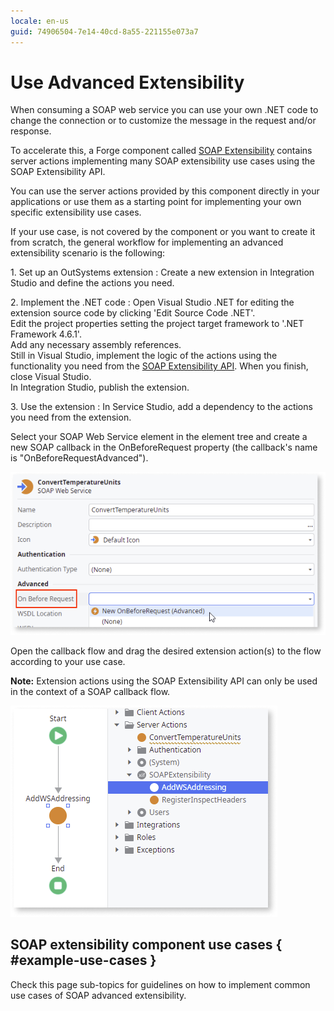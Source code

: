 ```yaml
---
locale: en-us
guid: 74906504-7e14-40cd-8a55-221155e073a7
---
```


# Use Advanced Extensibility

When consuming a SOAP web service you can use your own .NET code to change the connection or to customize the message in the request and/or response.

To accelerate this, a Forge component called [SOAP Extensibility](<https://www.outsystems.com/forge/component-overview/5322/soap-extensibility-samples>) contains server actions implementing many SOAP extensibility use cases using the SOAP Extensibility API.

You can use the server actions provided by this component directly in your applications or use them as a starting point for implementing your own specific extensibility use cases.

If your use case, is not covered by the component or you want to create it from scratch, the general workflow for implementing an advanced extensibility scenario is the following:

1\. Set up an OutSystems extension
:   Create a new extension in Integration Studio and define the actions you need.

2\. Implement the .NET code
:   Open Visual Studio .NET for editing the extension source code by clicking 'Edit Source Code .NET'.  
    Edit the project properties setting the project target framework to '.NET Framework 4.6.1'.  
    Add any necessary assembly references.  
    Still in Visual Studio, implement the logic of the actions using the functionality you need from the [SOAP Extensibility API](<../../../ref/apis/soap-extensibility-api.md>). When you finish, close Visual Studio.  
    In Integration Studio, publish the extension.

3\. Use the extension
:   In Service Studio, add a dependency to the actions you need from the extension.  
    
   Select your SOAP Web Service element in the element tree and create a new SOAP callback in the OnBeforeRequest property (the callback's name is "OnBeforeRequestAdvanced").  

   ![Create a new SOAP callback](<images/soap-properties-beforerequest-ss.png>)    

   Open the callback flow and drag the desired extension action(s) to the flow according to your use case.  
    
   **Note:** Extension actions using the SOAP Extensibility API can only be used in the context of a SOAP callback flow.

   ![SOAP extenibility API](<images/flow-add-callback-ss.png>)

## SOAP extensibility component use cases { #example-use-cases }

Check this page sub-topics for guidelines on how to implement common use cases of SOAP advanced extensibility.
